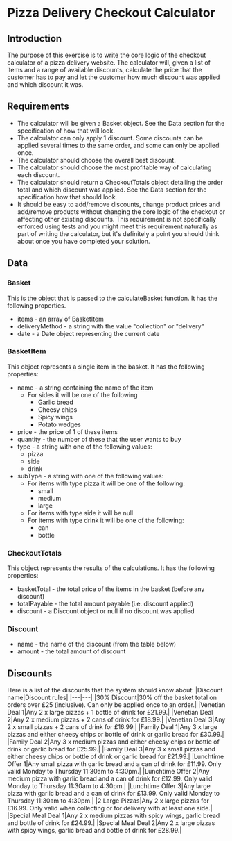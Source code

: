 # Pizza Delivery Checkout Calculator

## Introduction
The purpose of this exercise is to write the core logic of the checkout calculator of a pizza delivery website.
The calculator will, given a list of items and a range of available discounts, calculate the price that the customer has to pay
and let the customer how much discount was applied and which discount it was.

## Requirements
- The calculator will be given a Basket object. See the Data section for the specification of how that will look.
- The calculator can only apply 1 discount. Some discounts can be applied several times to the same order, and some can only be applied once.
- The calculator should choose the overall best discount.
- The calculator should choose the most profitable way of calculating each discount.
- The calculator should return a CheckoutTotals object detailing the order total and which discount was applied. See the Data section for the specification how that should look.
- It should be easy to add/remove discounts, change product prices and add/remove products without changing the core logic of the checkout
or affecting other existing discounts. This requirement is not specifically enforced using tests and you might meet this requirement
naturally as part of writing the calculator, but it's definitely a point you should think about once you have completed your solution.

## Data
### Basket
This is the object that is passed to the calculateBasket function. It has the following properties.
- items - an array of BasketItem
- deliveryMethod - a string with the value "collection" or "delivery"
- date - a Date object representing the current date

### BasketItem
This object represents a single item in the basket. It has the following properties:
- name - a string containing the name of the item
    - For sides it will be one of the following
        - Garlic bread
        - Cheesy chips
        - Spicy wings
        - Potato wedges
- price - the price of 1 of these items
- quantity - the number of these that the user wants to buy
- type - a string with one of the following values:
    - pizza
    - side
    - drink
- subType - a string with one of the following values:
    - For items with type pizza it will be one of the following:
        - small
        - medium
        - large
    - For items with type side it will be null
    - For items with type drink it will be one of the following:
        - can
        - bottle

### CheckoutTotals
This object represents the results of the calculations. It has the following properties:
- basketTotal - the total price of the items in the basket (before any discount)
- totalPayable - the total amount payable (i.e. discount applied)
- discount - a Discount object or null if no discount was applied

### Discount
- name - the name of the discount (from the table below)
- amount - the total amount of discount

## Discounts
Here is a list of the discounts that the system should know about:
|Discount name|Discount rules|
|---|---|
|30% Discount|30% off the basket total on orders over £25 (inclusive). Can only be applied once to an order.|
|Venetian Deal 1|Any 2 x large pizzas + 1 bottle of drink for £21.99.|
|Venetian Deal 2|Any 2 x medium pizzas + 2 cans of drink for £18.99.|
|Venetian Deal 3|Any 2 x small pizzas + 2 cans of drink for £16.99.|
|Family Deal 1|Any 3 x large pizzas and either cheesy chips or bottle of drink or garlic bread for £30.99.|
|Family Deal 2|Any 3 x medium pizzas and either cheesy chips or bottle of drink or garlic bread for £25.99.|
|Family Deal 3|Any 3 x small pizzas and either cheesy chips or bottle of drink or garlic bread for £21.99.|
|Lunchtime Offer 1|Any small pizza with garlic bread and a can of drink for £11.99. Only valid Monday to Thursday 11:30am to 4:30pm.|
|Lunchtime Offer 2|Any medium pizza with garlic bread and a can of drink for £12.99. Only valid Monday to Thursday 11:30am to 4:30pm.|
|Lunchtime Offer 3|Any large pizza with garlic bread and a can of drink for £13.99. Only valid Monday to Thursday 11:30am to 4:30pm.|
|2 Large Pizzas|Any 2 x large pizzas for £16.99. Only valid when collecting or for delivery with at least one side.|
|Special Meal Deal 1|Any 2 x medium pizzas with spicy wings, garlic bread and bottle of drink for £24.99.|
|Special Meal Deal 2|Any 2 x large pizzas with spicy wings, garlic bread and bottle of drink for £28.99.|